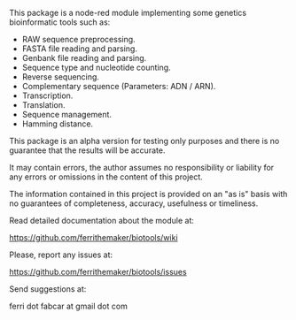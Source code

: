 This package is a node-red module implementing some genetics bioinformatic tools such as:

- RAW sequence preprocessing.
- FASTA file reading and parsing.
- Genbank file reading and parsing.
- Sequence type and nucleotide counting.
- Reverse sequencing.
- Complementary sequence (Parameters: ADN / ARN).
- Transcription.
- Translation.
- Sequence management.
- Hamming distance.

This package is an alpha version for testing only purposes and there is no guarantee that the results will be accurate. 

It may contain errors, the author assumes no responsibility or liability for any errors or omissions in the content of this project. 

The information contained in this project is provided on an "as is" basis with no guarantees of completeness, accuracy, usefulness or timeliness.

Read detailed documentation about the module at:

https://github.com/ferrithemaker/biotools/wiki

Please, report any issues at:

https://github.com/ferrithemaker/biotools/issues

Send suggestions at:

ferri dot fabcar at gmail dot com
